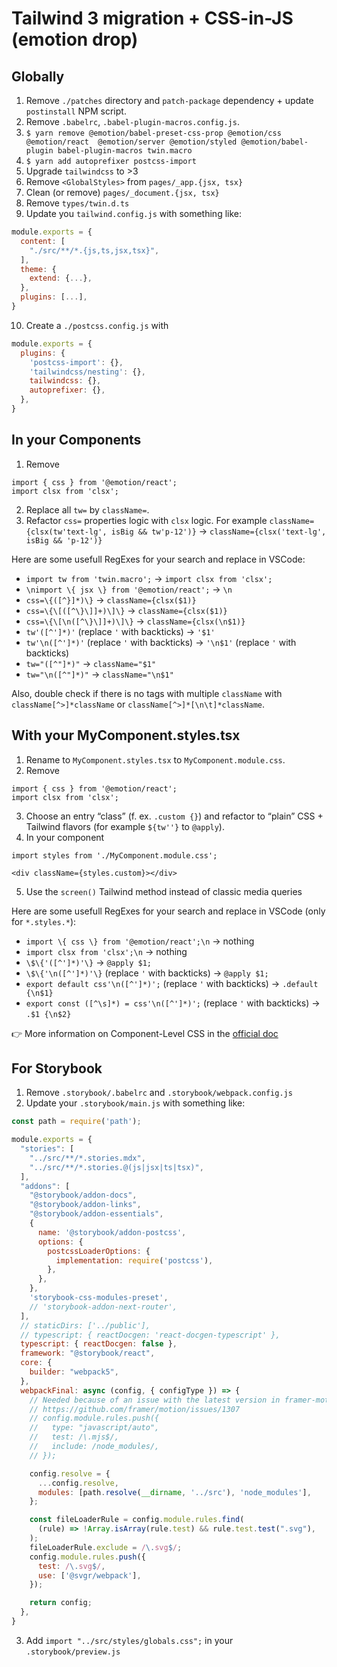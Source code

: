 # Tailwind 3 migration + CSS-in-JS (emotion drop)

## Globally

1. Remove `./patches` directory and `patch-package` dependency + update `postinstall` NPM script.
2. Remove `.babelrc`, `.babel-plugin-macros.config.js`.
3. `$ yarn remove @emotion/babel-preset-css-prop @emotion/css @emotion/react  @emotion/server @emotion/styled @emotion/babel-plugin babel-plugin-macros twin.macro`
4. `$ yarn add autoprefixer postcss-import`
5. Upgrade `tailwindcss` to >3
6. Remove `<GlobalStyles>` from `pages/_app.{jsx, tsx}`
7. Clean (or remove) `pages/_document.{jsx, tsx}`
8. Remove `types/twin.d.ts`
9. Update you `tailwind.config.js` with something like:
  ```js
  module.exports = {
    content: [
      "./src/**/*.{js,ts,jsx,tsx}",
    ],
    theme: {
      extend: {...},
    },
    plugins: [...],
  }
  ```
10. Create a `./postcss.config.js` with
  ```js
  module.exports = {
    plugins: {
      'postcss-import': {},
      'tailwindcss/nesting': {},
      tailwindcss: {},
      autoprefixer: {},
    },
  }
  ```

## In your Components

1. Remove 
  ```tsx
  import { css } from '@emotion/react';
  import clsx from 'clsx';
  ```
2. Replace all `tw=` by `className=`.
3. Refactor `css=` properties logic with `clsx` logic. For example `className={clsx(tw'text-lg', isBig && tw'p-12')}` → `className={clsx('text-lg', isBig && 'p-12')}`

Here are some usefull RegExes for your search and replace in VSCode:
- `import tw from 'twin.macro';` → `import clsx from 'clsx';`
- `\nimport \{ jsx \} from '@emotion/react';` → `\n`
- `css=\{([^}]*)\}` → `className={clsx($1)}`
- `css=\{\[([^\}\]]+)\]\}` → `className={clsx($1)}`
- `css=\{\[\n([^\}\]]+)\]\}` → `className={clsx(\n$1)}`
- `tw'([^']*)'` (replace `'` with backticks) → `'$1'`
- `tw'\n([^']*)'` (replace `'` with backticks) → `'\n$1'` (replace `'` with backticks)
- `tw="([^"]*)"` → `className="$1"`
- `tw="\n([^"]*)"` → `className="\n$1"`

Also, double check if there is no tags with multiple `className` with `className[^>]*className` or `className[^>]*[\n\t]*className`.

## With your MyComponent.styles.tsx

1. Rename to `MyComponent.styles.tsx` to `MyComponent.module.css`.
2. Remove
  ```tsx
  import { css } from '@emotion/react';
  import clsx from 'clsx';
  ```
3. Choose an entry “class” (f. ex. `.custom {}`) and refactor to “plain” CSS + Tailwind flavors (for example `${tw''}` to `@apply`).
4. In your component
  ```tsx
  import styles from './MyComponent.module.css';

  <div className={styles.custom}></div>
  ```
5. Use the `screen()` Tailwind method instead of classic media queries

Here are some usefull RegExes for your search and replace in VSCode (only for `*.styles.*`):
- `import \{ css \} from '@emotion/react';\n` → nothing
- `import clsx from 'clsx';\n` → nothing
- `\$\{'([^']*)'\}` → `@apply $1;`
- `\$\{'\n([^']*)'\}` (replace `'` with backticks) → `@apply $1;`
- `export default css'\n([^']*)';` (replace `'` with backticks) → `.default {\n$1}`
- `export const ([^\s]*) = css'\n([^']*)';` (replace `'` with backticks) → `.$1 {\n$2}`

👉 More information on Component-Level CSS in the [official doc](https://nextjs.org/docs/basic-features/built-in-css-support#adding-component-level-css)

## For Storybook

1. Remove `.storybook/.babelrc` and `.storybook/webpack.config.js`
2. Update your `.storybook/main.js` with something like:
  ```js
  const path = require('path');

  module.exports = {
    "stories": [
      "../src/**/*.stories.mdx",
      "../src/**/*.stories.@(js|jsx|ts|tsx)",
    ],
    "addons": [
      "@storybook/addon-docs",
      "@storybook/addon-links",
      "@storybook/addon-essentials",
      {
        name: '@storybook/addon-postcss',
        options: {
          postcssLoaderOptions: {
            implementation: require('postcss'),
          },
        },
      },
      'storybook-css-modules-preset',
      // 'storybook-addon-next-router',
    ],
    // staticDirs: ['../public'],
    // typescript: { reactDocgen: 'react-docgen-typescript' },
    typescript: { reactDocgen: false },
    framework: "@storybook/react",
    core: {
      builder: "webpack5",
    },
    webpackFinal: async (config, { configType }) => {
      // Needed because of an issue with the latest version in framer-motion
      // https://github.com/framer/motion/issues/1307
      // config.module.rules.push({
      //   type: "javascript/auto",
      //   test: /\.mjs$/,
      //   include: /node_modules/,
      // });

      config.resolve = {
        ...config.resolve,
        modules: [path.resolve(__dirname, '../src'), 'node_modules'],
      };

      const fileLoaderRule = config.module.rules.find(
        (rule) => !Array.isArray(rule.test) && rule.test.test(".svg"),
      );
      fileLoaderRule.exclude = /\.svg$/;
      config.module.rules.push({
        test: /\.svg$/,
        use: ['@svgr/webpack'],
      });

      return config;
    },
  }
  ```
  3. Add `import "../src/styles/globals.css";` in your `.storybook/preview.js`



